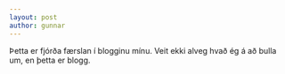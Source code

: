```yaml
---
layout: post
author: gunnar
---
```

Þetta er fjórða færslan í blogginu mínu.  Veit ekki alveg hvað ég á að bulla um, en þetta er blogg.